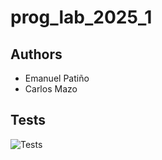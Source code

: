 # prog_lab_2025_1

## Authors

- Emanuel Patiño
- Carlos Mazo

## Tests

![Tests](https://i.ibb.co/DPwjNPRh/Tests.png)